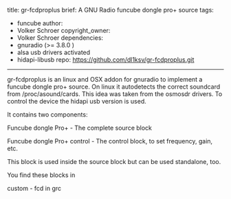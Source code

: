 title: gr-fcdproplus
brief: A GNU Radio funcube dongle pro+ source
tags:
  - funcube
author:
  - Volker Schroer
copyright_owner:
  - Volker Schroer
dependencies:
  - gnuradio (>= 3.8.0 )
  - alsa usb drivers activated
  - hidapi-libusb
repo: https://github.com/dl1ksv/gr-fcdproplus.git
---
gr-fcdproplus is an linux and OSX addon for gnuradio to implement a funcube dongle pro+ source.
On linux it autodetects the correct soundcard from /proc/asound/cards.
This idea was taken from the osmosdr drivers.  To control the device  the hidapi usb version is used.

It contains two components:

Funcube dongle Pro+         - The complete source block 

Funcube dongle Pro+ control - The control block, to set frequency, gain, etc.

This block is used inside the source block but can be used standalone, too.

You find these blocks in

custom - fcd in grc


